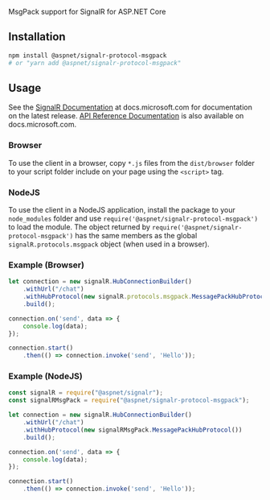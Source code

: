 MsgPack support for SignalR for ASP.NET Core

## Installation

```bash
npm install @aspnet/signalr-protocol-msgpack
# or "yarn add @aspnet/signalr-protocol-msgpack"
```

## Usage

See the [SignalR Documentation](https://docs.microsoft.com/en-us/aspnet/core/signalr) at docs.microsoft.com for documentation on the latest release. [API Reference Documentation](https://docs.microsoft.com/javascript/api/%40aspnet/signalr-protocol-msgpack/?view=signalr-js-latest) is also available on docs.microsoft.com.

### Browser

To use the client in a browser, copy `*.js` files from the `dist/browser` folder to your script folder include on your page using the `<script>` tag.

### NodeJS

To use the client in a NodeJS application, install the package to your `node_modules` folder and use `require('@aspnet/signalr-protocol-msgpack')` to load the module. The object returned by `require('@aspnet/signalr-protocol-msgpack')` has the same members as the global `signalR.protocols.msgpack` object (when used in a browser).

### Example (Browser)

```JavaScript
let connection = new signalR.HubConnectionBuilder()
    .withUrl("/chat")
    .withHubProtocol(new signalR.protocols.msgpack.MessagePackHubProtocol())
    .build();

connection.on('send', data => {
    console.log(data);
});

connection.start()
    .then(() => connection.invoke('send', 'Hello'));
```

### Example (NodeJS)

```JavaScript
const signalR = require("@aspnet/signalr");
const signalRMsgPack = require("@aspnet/signalr-protocol-msgpack");

let connection = new signalR.HubConnectionBuilder()
    .withUrl("/chat")
    .withHubProtocol(new signalRMsgPack.MessagePackHubProtocol())
    .build();

connection.on('send', data => {
    console.log(data);
});

connection.start()
    .then(() => connection.invoke('send', 'Hello'));
```

